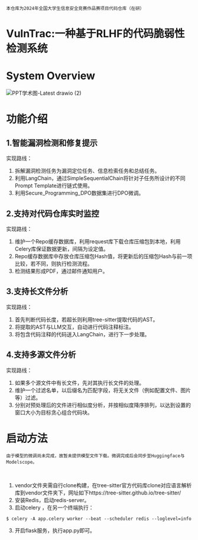 `本仓库为2024年全国大学生信息安全竞赛作品赛项目代码仓库（在研）`
# VulnTrac:一种基于RLHF的代码脆弱性检测系统
# System Overview
![PPT学术图-Latest drawio (2)](https://github.com/Nash-Equilibrium/ciscn/assets/90449797/60e10a32-12b4-4392-a35e-a9cd2d18f127)


# 功能介绍
## 1.智能漏洞检测和修复提示
实现路线：
1. 拆解漏洞检测任务为漏洞定位任务、信息检索任务和总结任务。
2. 利用LangChain，通过SimpleSequentialChain将针对子任务所设计的不同Prompt Template进行链式使用。
3. 利用Secure_Programming_DPO数据集进行DPO微调。

## 2.支持对代码仓库实时监控
实现路线：
1. 维护一个Repo缓存数据库，利用request库下载仓库压缩包到本地，利用Celery库保证数据更新，间隔为设定值。
2. Repo缓存数据库中存放仓库压缩包Hash值，将更新后的压缩包Hash与前一项比较，若不同，则执行检测流程。
3. 检测结果形成PDF，通过邮件通知用户。

## 3.支持长文件分析
实现路线：
1. 首先判断代码长度，若超长则利用tree-sitter提取代码的AST。
2. 将提取的AST与LLM交互，自动进行代码注释标注。
3. 将包含代码注释的代码送入LangChain，进行下一步处理。

## 4.支持多源文件分析
实现路线：
1. 如果多个源文件中有长文件，先对其执行长文件的处理。
2. 维护一个过滤名单，以后缀名为匹配字段，将无关文件（例如配置文件、图片等）过滤。
3. 分别对预处理后的文件进行相似度分析，并按相似度降序排列，以达到设置的窗口大小为目标贪心组合代码块。

# 启动方法
`由于模型的微调尚未完成，故暂未提供模型文件下载。微调完成后会同步至Huggingface与Modelscope。`

​	

1. vendor文件夹需自行clone构建，在tree-sitter官方代码库clone对应语言解析库到vendor文件夹下，网址如下https://tree-sitter.github.io/tree-sitter/
1. 安装Redis，启动redis-server。
2. 启动celery ，在另一个终端执行：
```shell
$ celery -A app.celery worker --beat --scheduler redis --loglevel=info
```
3. 开启flask服务，执行app.py即可。
